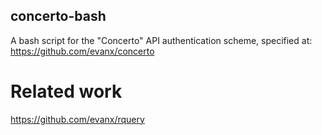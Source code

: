 
## concerto-bash

A bash script for the "Concerto" API authentication scheme, specified at: https://github.com/evanx/concerto


# Related work

https://github.com/evanx/rquery

